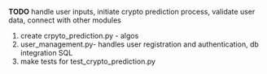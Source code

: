 **TODO**
handle user inputs, initiate crypto prediction process, validate user data, connect with other modules

 1. create crpyto_prediction.py - algos
 2. user_management.py- handles user registration and authentication, db integration SQL
 3. make tests for test_crypto_prediction.py
